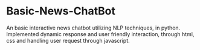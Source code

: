 # Basic-News-ChatBot
An basic interactive news chatbot utilizing NLP techniques, in python. Implemented dynamic response and user friendly interaction, through html, css and handling user request through javascript.
